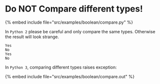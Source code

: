 # Do NOT Compare different types!

{% embed include file="src/examples/boolean/compare.py" %}

In `Python 2` please be careful and only compare the same types.
Otherwise the result will look strange.


```
Yes
No
Yes
No
```

In `Python 3`, comparing different types raises exception:

{% embed include file="src/examples/boolean/compare.out" %}


